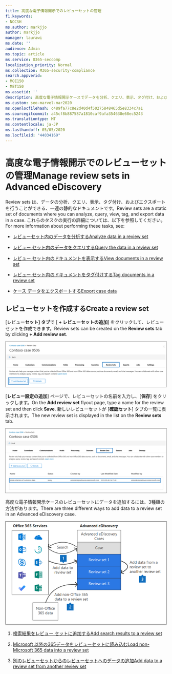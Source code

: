 ```yaml
---
title: 高度な電子情報開示でのレビューセットの管理
f1.keywords:
- NOCSH
ms.author: markjjo
author: markjjo
manager: laurawi
ms.date: ''
audience: Admin
ms.topic: article
ms.service: O365-seccomp
localization_priority: Normal
ms.collection: M365-security-compliance
search.appverid:
- MOE150
- MET150
ms.assetid: ''
description: 高度な電子情報開示ケースでデータを分析、クエリ、表示、タグ付け、およびエクスポートできるように、校閲セットを管理する方法について説明します。
ms.custom: seo-marvel-mar2020
ms.openlocfilehash: c489fa77c8e2d40d4f50275848465d5e8334c7a1
ms.sourcegitcommit: a45cf8b887587a1810caf9afa354638e68ec5243
ms.translationtype: MT
ms.contentlocale: ja-JP
ms.lasthandoff: 05/05/2020
ms.locfileid: "44034169"
---
```

# <a name="manage-review-sets-in-advanced-ediscovery"></a><span data-ttu-id="88858-103">高度な電子情報開示でのレビューセットの管理</span><span class="sxs-lookup"><span data-stu-id="88858-103">Manage review sets in Advanced eDiscovery</span></span>

<span data-ttu-id="88858-104">Review sets は、データの分析、クエリ、表示、タグ付け、およびエクスポートを行うことができる、一連の静的なドキュメントです。</span><span class="sxs-lookup"><span data-stu-id="88858-104">Review sets are a static set of documents where you can analyze, query, view, tag, and export data in a case.</span></span> <span data-ttu-id="88858-105">これらのタスクの実行の詳細については、以下を参照してください。</span><span class="sxs-lookup"><span data-stu-id="88858-105">For more information about performing these tasks, see:</span></span>

- [<span data-ttu-id="88858-106">レビューセット内のデータを分析する</span><span class="sxs-lookup"><span data-stu-id="88858-106">Analyze data in a review set</span></span>](analyzing-data-in-review-set.md)

- [<span data-ttu-id="88858-107">レビュー セット内のデータをクエリする</span><span class="sxs-lookup"><span data-stu-id="88858-107">Query the data in a review set</span></span>](review-set-search.md)

- [<span data-ttu-id="88858-108">レビュー セット内のドキュメントを表示する</span><span class="sxs-lookup"><span data-stu-id="88858-108">View documents in a review set</span></span>](view-documents-in-review-set.md)

- [<span data-ttu-id="88858-109">レビュー セット内のドキュメントをタグ付けする</span><span class="sxs-lookup"><span data-stu-id="88858-109">Tag documents in a review set</span></span>](tagging-documents.md)

- [<span data-ttu-id="88858-110">ケース データをエクスポートする</span><span class="sxs-lookup"><span data-stu-id="88858-110">Export case data</span></span>](exporting-data-ediscover20.md)

## <a name="create-a-review-set"></a><span data-ttu-id="88858-111">レビューセットを作成する</span><span class="sxs-lookup"><span data-stu-id="88858-111">Create a review set</span></span>

<span data-ttu-id="88858-112">[レビュー**セット] タブ**で [ **+ レビューセットの追加**] をクリックして、レビューセットを作成できます。</span><span class="sxs-lookup"><span data-stu-id="88858-112">Review sets can be created on the **Review sets** tab by clicking **+ Add review set**.</span></span>

![レビューセットを追加する](../media/f45c51d9-585d-47d1-b7fb-0288715e0b6a.png)

<span data-ttu-id="88858-114">[**レビュー設定の追加**] ページで、レビューセットの名前を入力し、[**保存**] をクリックします。</span><span class="sxs-lookup"><span data-stu-id="88858-114">On the **Add review set** flyout page, type a name for the review set and then click **Save**.</span></span> <span data-ttu-id="88858-115">新しいレビューセットが [**確認セット**] タブの一覧に表示されます。</span><span class="sxs-lookup"><span data-stu-id="88858-115">The new review set is displayed in the list on the **Review sets** tab.</span></span>

![[レビューセット] タブに新しいレビューセットが表示されている](../media/AeDnewreviewset.png)

<span data-ttu-id="88858-117">高度な電子情報開示ケースのレビューセットにデータを追加するには、3種類の方法があります。</span><span class="sxs-lookup"><span data-stu-id="88858-117">There are three different ways to add data to a review set in an Advanced eDiscovery case.</span></span>

![レビューセットに追加する3つの方法](../media/1f1f4efd-c03b-4255-bc3d-df358e56549c.png)

1. [<span data-ttu-id="88858-119">検索結果をレビュー セットに追加する</span><span class="sxs-lookup"><span data-stu-id="88858-119">Add search results to a review set</span></span>](add-data-to-review-set.md)

2. [<span data-ttu-id="88858-120">Microsoft 以外の365データをレビューセットに読み込む</span><span class="sxs-lookup"><span data-stu-id="88858-120">Load non-Microsoft 365 data into a review set</span></span>](load-non-Office-365-data-into-a-review-set.md)

3. [<span data-ttu-id="88858-121">別のレビューセットからのレビューセットへのデータの追加</span><span class="sxs-lookup"><span data-stu-id="88858-121">Add data to a review set from another review set</span></span>](add-data-to-review-set-from-another-review-set.md)
